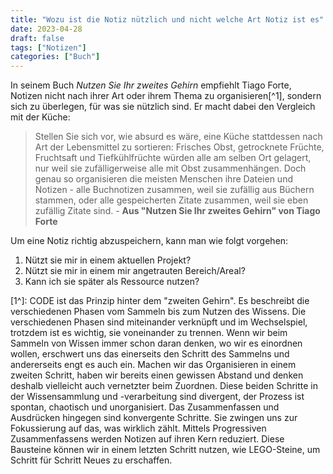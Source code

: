 ```yaml
---
title: "Wozu ist die Notiz nützlich und nicht welche Art Notiz ist es"
date: 2023-04-28
draft: false
tags: ["Notizen"]
categories: ["Buch"]
---
```


In seinem Buch *Nutzen Sie Ihr zweites Gehirn* empfiehlt Tiago Forte, Notizen nicht nach ihrer Art oder ihrem Thema zu organisieren[^1], sondern sich zu überlegen, für was sie nützlich sind. Er macht dabei den Vergleich mit der Küche: 

>Stellen Sie sich vor, wie absurd es wäre, eine Küche stattdessen nach Art der Lebensmittel zu sortieren: Frisches Obst, getrocknete Früchte, Fruchtsaft und Tiefkühlfrüchte würden alle am selben Ort gelagert, nur weil sie zufälligerweise alle mit Obst zusammenhängen. Doch genau so organisieren die meisten Menschen ihre Dateien und Notizen - alle Buchnotizen zusammen, weil sie zufällig aus Büchern stammen, oder alle gespeicherten Zitate zusammen, weil sie eben zufällig Zitate sind.
>\- **Aus "Nutzen Sie Ihr zweites Gehirn" von Tiago Forte**

Um eine Notiz richtig abzuspeichern, kann man wie folgt vorgehen:
1. Nützt sie mir in einem aktuellen Projekt?
2. Nützt sie mir in einem mir angetrauten Bereich/Areal?
3. Kann ich sie später als Ressource nutzen?


[1^]: CODE ist das Prinzip hinter dem "zweiten Gehirn". Es beschreibt die verschiedenen Phasen vom Sammeln bis zum Nutzen des Wissens. Die verschiedenen Phasen sind miteinander verknüpft und im Wechselspiel, trotzdem ist es wichtig, sie voneinander zu trennen. Wenn wir beim Sammeln von Wissen immer schon daran denken, wo wir es einordnen wollen, erschwert uns das einerseits den Schritt des Sammelns und andererseits engt es auch ein.
Machen wir das Organisieren in einem zweiten Schritt, haben wir bereits einen gewissen Abstand und denken deshalb vielleicht auch vernetzter beim Zuordnen. Diese beiden Schritte in der Wissensammlung und -verarbeitung sind divergent, der Prozess ist spontan, chaotisch und unorganisiert.
Das Zusammenfassen und Ausdrücken hingegen sind konvergente Schritte. Sie zwingen uns zur Fokussierung auf das, was wirklich zählt. Mittels Progressiven Zusammenfassens werden Notizen auf ihren Kern reduziert. Diese Bausteine können wir in einem letzten Schritt nutzen, wie LEGO-Steine, um Schritt für Schritt Neues zu erschaffen.